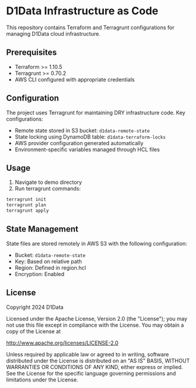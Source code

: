 # D1Data Infrastructure as Code

This repository contains Terraform and Terragrunt configurations for managing D1Data cloud infrastructure.

## Prerequisites

- Terraform >= 1.10.5
- Terragrunt >= 0.70.2
- AWS CLI configured with appropriate credentials

## Configuration

The project uses Terragrunt for maintaining DRY infrastructure code. Key configurations:

- Remote state stored in S3 bucket: `d1data-remote-state`
- State locking using DynamoDB table: `d1data-terraform-locks`
- AWS provider configuration generated automatically
- Environment-specific variables managed through HCL files

## Usage

1. Navigate to demo directory
2. Run terragrunt commands:

```bash
terragrunt init
terragrunt plan
terragrunt apply
```

## State Management

State files are stored remotely in AWS S3 with the following configuration:

- Bucket: `d1data-remote-state`
- Key: Based on relative path
- Region: Defined in region.hcl
- Encryption: Enabled

## License

Copyright 2024 D1Data

Licensed under the Apache License, Version 2.0 (the "License");
you may not use this file except in compliance with the License.
You may obtain a copy of the License at

<http://www.apache.org/licenses/LICENSE-2.0>

Unless required by applicable law or agreed to in writing, software
distributed under the License is distributed on an "AS IS" BASIS,
WITHOUT WARRANTIES OR CONDITIONS OF ANY KIND, either express or implied.
See the License for the specific language governing permissions and
limitations under the License.

